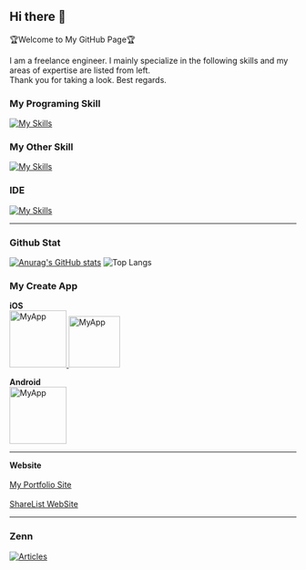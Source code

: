 ## Hi there 👋
🏆Welcome to My GitHub Page🏆

I am a freelance engineer.
I mainly specialize in the following skills and my areas of expertise are listed from left. <br>
Thank you for taking a look. Best regards.

### My Programing Skill
[![My Skills](https://skillicons.dev/icons?i=flutter,dart,react,tailwind,nextjs,java,supabase,firebase)](https://skillicons.dev)

### My Other Skill
[![My Skills](https://skillicons.dev/icons?i=figma,xd,ai,ps,ae,pr)](https://skillicons.dev)

### IDE
[![My Skills](https://skillicons.dev/icons?i=androidstudio,vscode,eclipse)](https://skillicons.dev)

---

### Github Stat
[![Anurag's GitHub stats](https://github-readme-stats.vercel.app/api?username=k1tsu2)](https://github.com/anuraghazra/github-readme-stats)
![Top Langs](https://github-readme-stats.vercel.app/api/top-langs/?username=k1tsu2&layout=compact)

### My Create App
**iOS** <br>
<a href="https://apps.apple.com/jp/app/todo%E7%BF%BB%E8%A8%B3%E3%82%A2%E3%83%97%E3%83%AA/id6477780215">
    <img src="https://github.com/k1tsu2/k1tsu2/assets/108744414/779f9fdb-50b2-4f12-8ab9-c9194112dc0e" width="100px" alt="MyApp">
</a>
<a href="https://apps.apple.com/jp/app/%E3%82%B7%E3%82%A7%E3%82%A2%E3%83%AA%E3%82%B9%E3%83%88/id6738363387">
    <img src="https://github.com/user-attachments/assets/eb7472cf-d32b-48b2-8582-69958fced100" width="90px" alt="MyApp">
</a>


**Android** <br>
<a href="https://play.google.com/store/apps/details?id=com.nano_invitation.todo_obfuscation_app">
    <img src="https://github.com/k1tsu2/k1tsu2/assets/108744414/779f9fdb-50b2-4f12-8ab9-c9194112dc0e" width="100px" alt="MyApp">
</a>

---
**Website** <br>
<br>
[My Portfolio Site](https://www.nano-invitation.com/)
<br><br>
[ShareList WebSite](https://www.sharelist.jp/)

---

### Zenn
[![Articles](https://badgen.org/img/zenn/kt27/articles?style=for-the-badge)](https://zenn.dev/kt27)
